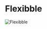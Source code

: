 # Flexibble
![Flexibble](https://user-images.githubusercontent.com/72439970/255376834-8bb54ca5-b2ac-42bd-bf3a-68430f5236f0.png)
